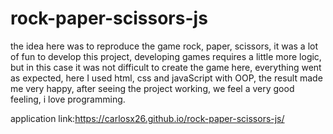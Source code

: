 # rock-paper-scissors-js
the idea here was to reproduce the game rock, paper, scissors, it was a lot of fun to develop this project, developing games requires a little more logic, but in this case it was not difficult to create the game here, everything went as expected, here I used html, css and javaScript with OOP, the result made me very happy, after seeing the project working, we feel a very good feeling, i love programming.

application link:https://carlosx26.github.io/rock-paper-scissors-js/
